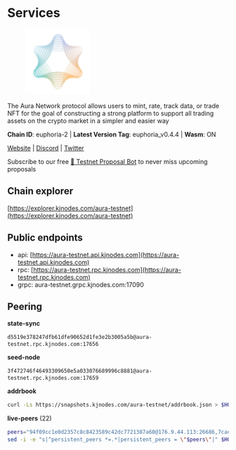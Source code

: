 # Services

<figure><img src="https://raw.githubusercontent.com/kj89/cosmos-images/main/logos/aura.png" width="150" alt=""><figcaption></figcaption></figure>

The Aura Network protocol allows users to mint, rate, track data,  or trade NFT for the goal of constructing a strong platform to  support all trading assets on the crypto market in a simpler and easier way

**Chain ID**: euphoria-2 | **Latest Version Tag**: euphoria_v0.4.4 | **Wasm**: ON

[Website](https://aura.network) | [Discord](https://discord.gg/hpvF5QcWRf) | [Twitter](https://twitter.com/AuraNetworkHQ)



Subscribe to our free [🤖 Testnet Proposal Bot](https://t.me/kjnodes_testnet_proposal_bot) to never miss upcoming proposals


## Chain explorer
[https://explorer.kjnodes.com/aura-testnet](https://explorer.kjnodes.com/aura-testnet)

## Public endpoints

* api: [https://aura-testnet.api.kjnodes.com](https://aura-testnet.api.kjnodes.com)
* rpc: [https://aura-testnet.rpc.kjnodes.com](https://aura-testnet.rpc.kjnodes.com)
* grpc: aura-testnet.grpc.kjnodes.com:17090

## Peering

**state-sync**

```text
d5519e378247dfb61dfe90652d1fe3e2b3005a5b@aura-testnet.rpc.kjnodes.com:17656
```

**seed-node**

```text
3f472746f46493309650e5a033076689996c8881@aura-testnet.rpc.kjnodes.com:17659
```

**addrbook**
```bash
curl -Ls https://snapshots.kjnodes.com/aura-testnet/addrbook.json > $HOME/.aura/config/addrbook.json
```

**live-peers** (22)
```bash
peers="94f09cc1e0d2357c8c8423589c42dc7721387a60@176.9.44.113:26686,7cad1bcb2ad777dba21840832341f2ce14bae1a5@5.75.174.126:26656,7bc01325a59434dffaeef624c1c5f5f7b9fc826b@135.181.215.116:27656,e7d497959ae94823a70fc4c1c7fe2bc31b2ead57@135.181.143.48:28656,402173d6f0715cd152a8df8e5db198811ced5603@38.242.206.189:26656,e874935eee84c8313dbb52ba497aed2d8d1f1245@65.108.237.231:27656,b2394ad608075aa405cdf4ab55e36376d93f7b1d@65.108.206.118:56656,b130852645cc3d7925cfccd14d97425a2260e7ec@65.109.82.106:19656,e3dbeeeb2dea9912610b92a436dfe3cb831a94e4@65.108.195.29:36126,d5519e378247dfb61dfe90652d1fe3e2b3005a5b@65.109.68.190:17656,2e1407476ad3566eb11ac92ad1df4782c7ba83dd@18.143.61.108:26656,bbb958be20d917718c62a59ff01e58c200848674@3.237.196.11:26656,fb3d13cb2e8ad1a1cae7dc1f21c62411007df9f8@85.10.193.246:33656,241bd90cceab3ca7d5d4bcf79bca22c6255ec94b@135.148.233.0:26656,c53157159e7cea010b86e44786831f792d852e1f@65.108.76.44:11023,5c2a752c9b1952dbed075c56c600c3a79b58c395@195.3.220.57:26966,7812205773ac30f3d47200ac2391c79896c60135@54.254.220.113:26656,9df9e8307e3e671c9bcd1a23f0b73b45f2b8003d@65.109.88.251:35656,0770c2687cc34d59ca62270960d3ffcad6e42cf8@65.108.233.44:21656,6ef01ca6714aa8127d1b21b5339909ca6319dae0@144.76.97.251:26776,70ed6a847ee527dd05312c83b5fb8b8b4a50ae2f@73.40.151.121:56656,f758144073cd69baabcb1ff04d1d1f0f1200f728@85.10.200.221:29656"
sed -i -e "s|^persistent_peers *=.*|persistent_peers = \"$peers\"|" $HOME/.aura/config/config.toml
```
